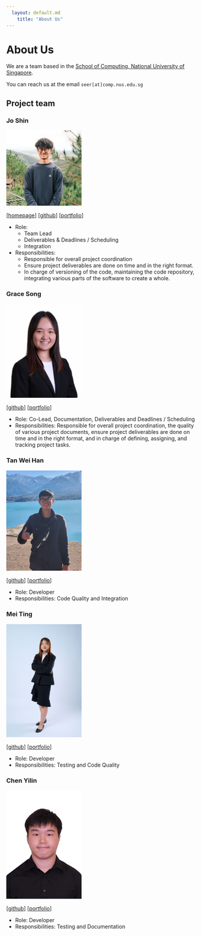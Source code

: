 ```yaml
---
  layout: default.md
    title: "About Us"
---
```


# About Us

We are a team based in the [School of Computing, National University of Singapore](http://www.comp.nus.edu.sg).

You can reach us at the email `seer[at]comp.nus.edu.sg`

## Project team

### Jo Shin

<img src="images/j-os-h-in.png" width="200px">

[[homepage](https://joshin.tech/)]
[[github](https://github.com/j-os-h-in)]
[[portfolio](team/joshin.md)]

* Role:
    * Team Lead
    * Deliverables & Deadlines / Scheduling
    * Integration
* Responsibilities:
    * Responsible for overall project coordination
    * Ensure project deliverables are done on time and in the right format.
    * In charge of versioning of the code, maintaining the code repository, integrating various parts of the software to
      create a whole.

### Grace Song

<img src="images/gracesong146.png" width="200px">

[[github](http://github.com/gracesong146)]
[[portfolio](team/gracesong146.md)]

* Role: Co-Lead, Documentation, Deliverables and Deadlines / Scheduling
* Responsibilities: Responsible for overall project coordination, the quality of various project documents, ensure project deliverables are done on time and in the right format, and in charge of defining, assigning, and tracking project tasks.

### Tan Wei Han

<img src="images/weihan-01.png" width="200px">

[[github](http://github.com/weihan-01)] 
[[portfolio](team/johndoe.md)]

* Role: Developer
* Responsibilities: Code Quality and Integration

### Mei Ting

<img src="images/yymeiting.png" width="200px">

[[github](http://github.com/yymeiting)]
[[portfolio](team/johndoe.md)]

* Role: Developer
* Responsibilities: Testing and Code Quality

### Chen Yilin

<img src="images/whchenyicn.png" width="200px">

[[github](http://github.com/whchenyicn)]
[[portfolio](team/johndoe.md)]

* Role: Developer
* Responsibilities: Testing and Documentation
